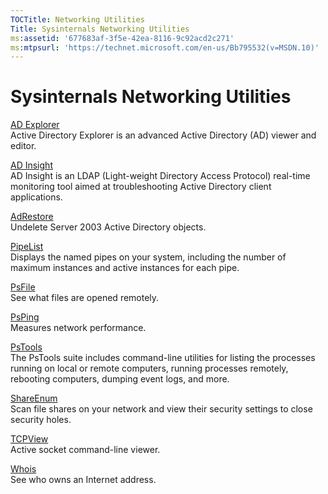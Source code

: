 ```yaml
---
TOCTitle: Networking Utilities
Title: Sysinternals Networking Utilities 
ms:assetid: '677683af-3f5e-42ea-8116-9c92acd2c271' 
ms:mtpsurl: 'https://technet.microsoft.com/en-us/Bb795532(v=MSDN.10)' 
---
```


Sysinternals Networking Utilities
=================================

  

[AD Explorer](adexplorer.md)  
Active Directory Explorer is an advanced Active Directory (AD) viewer
and editor.

[AD Insight](adinsight.md)  
AD Insight is an LDAP (Light-weight Directory Access Protocol) real-time
monitoring tool aimed at troubleshooting Active Directory client
applications.

[AdRestore](adrestore.md)  
Undelete Server 2003 Active Directory objects.

[PipeList](pipelist.md)  
Displays the named pipes on your system, including the number of maximum
instances and active instances for each pipe.

[PsFile](psfile.md)  
See what files are opened remotely.

[PsPing](psping.md)  
Measures network performance.

[PsTools](pstools.md)  
The PsTools suite includes command-line utilities for listing the
processes running on local or remote computers, running processes
remotely, rebooting computers, dumping event logs, and more.

[ShareEnum](shareenum.md)  
Scan file shares on your network and view their security settings to
close security holes.

[TCPView](tcpview.md)  
Active socket command-line viewer.

[Whois](whois.md)  
See who owns an Internet address.  


